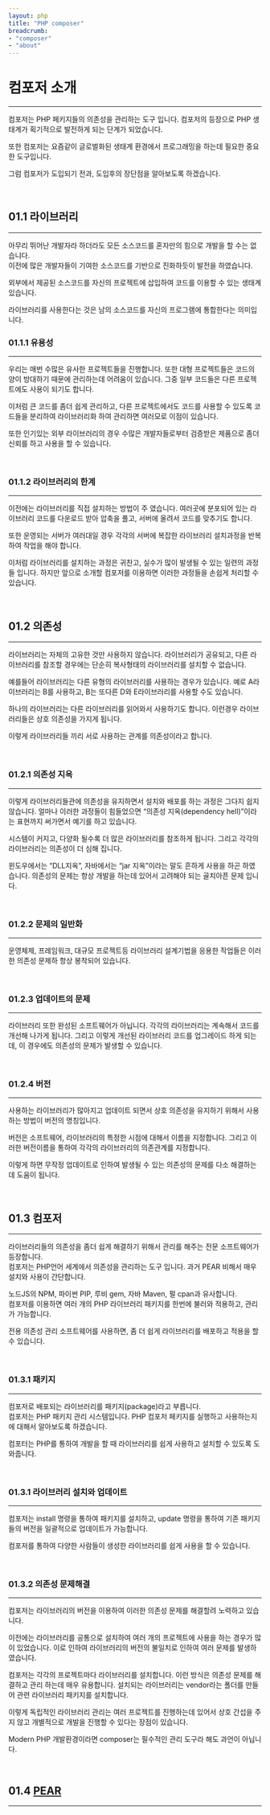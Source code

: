 ```yaml
---
layout: php
title: "PHP composer"
breadcrumb:
- "composer"
- "about"
---
```


# 컴포저 소개
---

컴포저는 PHP 페키지들의 의존성을 관리하는 도구 입니다. 컴포저의 등장으로 PHP 생태계가 획기적으로 발전하게 되는 단계가 되었습니다.

또한 컴포저는 요즘같이 글로벌화된 생태계 환경에서 프로그래밍을 하는데 필요한 중요한 도구입니다.

그럼 컴포저가 도입되기 전과, 도입후의 장단점을 알아보도록 하겠습니다.

<br>

## 01.1 라이브러리
---
아무리 뛰어난 개발자라 하더라도 모든 소스코드를 혼자만의 힘으로 개발을 할 수는 없습니다.  
이전에 많은 개발자들이 기여한 소스코드를 기반으로 진화하듯이 발전을 하였습니다.

외부에서 제공된 소스코드를 자신의 프로젝트에 삽입하여 코드를 이용할 수 있는 생태계 있습니다.

라이브러리를 사용한다는 것은 남의 소스코드를 자신의 프로그램에 통합한다는 의미입니다.

### 01.1.1 유용성
---
우리는 매번 수많은 유사한 프로젝트들을 진행합니다. 또한 대형 프로젝트들은 코드의 양이 방대하기 때문에 관리하는데 어려움이 있습니다. 그중 일부 코드들은 다른 프로젝트에도 사용이 되기도 합니다.

이처럼 큰 코드를 좀더 쉽게 관리하고, 다른 프로젝트에서도 코드를 사용할 수 있도록 코드들을 분리하여 라이브러리화 하여 관리하면 여러모로 이점이 있습니다.

또한 인기있는 외부 라이브러리의 경우 수많은 개발자들로부터 검증받은 제품으로 좀더 신뢰를 하고 사용을 할 수 있습니다.

<br>

### 01.1.2 라이브러리의 한계
---
이전에는 라이브러리를 직접 설치하는 방법이 주 였습니다. 여러곳에 분포되어 있는 라이브러리 코드를 다운로드 받아 압축을 풀고, 서버에 올려서 코드를 맞추기도 합니다.

또한 운영되는 서버가 여러대일 경우 각각의 서버에 복잡한 라이브러리 설치과정을 반복하여 작업을 해야 합니다.

이처럼 라이브러리를 설치하는 과정은 귀찬고, 실수가 많이 발생될 수 있는 일련의 과정들 입니다. 하지만 앞으로 소개할 컴포저를 이용하면 이러한 과정들을 손쉽게 처리할 수 있습니다.

<br>

## 01.2 의존성
---
라이브러리는 자체의 고유한 것만 사용하지 않습니다. 라이브러리가 공유되고, 다른 라이브러리를 참조할 경우에는 단순히 복사형태의 라이브러리를 설치할 수 없습니다.

예를들어 라이브러리는 다른 유형의 라이브러리를 사용하는 경우가 있습니다. 예로 A라이브러리는 B를 사용하고, B는 또다른 D와 E라이브러리를 사용할 수도 있습니다.

하나의 라이브러리는 다른 라이브러리를 읽어와서 사용하기도 합니다. 이런경우 라이브러리들은 상호 의존성을 가지게 됩니다.

이렇게 라이브러리들 끼리 서로 사용하는 관계를 의존성이라고 합니다.

<br>

### 01.2.1 의존성 지옥 
---
이렇게 라이브러리들관에 의존성을 유지하면서 설치와 배포를 하는 과정은 그다지 쉽지 않습니다. 얼마나 이러한 과정들이 힘들었으면 “의존성 지옥(dependency hell)”이라는 표현까지 써가면서 예기를 하고 있습니다.

시스템이 커지고, 다양화 될수록 더 많은 라이브러리를 참조하게 됩니다. 그리고 각각의 라이브러리는 의존성이 더 심해 집니다.

윈도우에서는 “DLL지옥”, 자바에서는 “jar 지옥”이라는 말도 흔하게 사용을 하곤 하였습니다. 의존성의 문제는 항상 개발을 하는데 있어서 고려해야 되는 골치아픈 문제 입니다.

<br>

### 01.2.2 문제의 일반화
---
운영체제, 프레임워크, 대규모 프로젝트등 라이브러리 설계기법을 응용한 작업들은 이러한 의존성 문제하 항상 봉착되어 있습니다.

<br>

### 01.2.3 업데이트의 문제
---
라이브러리 또한 완성된 소프트웨어가 아닙니다. 각각의 라이브러리는 계속해서 코드를 개선해 나가게 됩니다. 그리고 이렇게 개선된 라이브러리 코드를 업그레이드 하게 되는데, 이 경우에도 의존성의 문제가 발생할 수 있습니다.

<br>

### 01.2.4 버전
---
사용하는 라이브러리가 많아지고 업데이트 되면서 상호 의존성을 유지하기 위해서 사용하는 방법이 버전의 명칭입니다. 

버전은 소프트웨어, 라이브러리의 특정한 시점에 대해서 이름을 지정합니다. 그리고 이러한 버전이름을 통하여 각각의 라이브러리의 의존관계를 지정합니다.

이렇게 하면 무작정 업데이트로 인하여 발생될 수 있는 의존성의 문제를 다소 해결하는데 도움이 됩니다.

<br>

## 01.3 컴포저
---
라이브러리들의 의존성을 좀더 쉽게 해결하기 위해서 관리를 해주는 전문 소프트웨어가 등장합니다.  
컴포저는 PHP언어 세계에서 의존성을 관리하는 도구 입니다.
과거 PEAR 비해서 매우 설치와 사용이 간단합니다.

노드JS의 NPM, 파이썬 PIP, 루비 gem, 자바 Maven, 펄 cpan과 유사합니다.  
컴포저를 이용하면 여러 개의 PHP 라이브러리 패키지를 한번에 불러와 적용하고, 관리가 가능합니다.

전용 의존성 관리 소프트웨어를 사용하면, 좀 더 쉽게 라이브러리를 배포하고 적용을 할 수 있습니다.

<br>

### 01.3.1 패키지
---
컴포저로 배포되는 라이브러리를 패키지(package)라고 부릅니다.  
컴포저는 PHP 패키지 관리 시스템입니다. PHP 컴포저 페키지를 실행하고 사용하는지에 대해서 알아보도록 하겠습니다.

컴포터는 PHP를 통하여 개발을 할 때 라이브러리를 쉽게 사용하고 설치할 수 있도록 도와줍니다.

<br>

### 01.3.1 라이브러리 설치와 업데이트
---
컴포저는 install 명령을 통하여 패키지를 설치하고, update 명령을 통하여 기존 패키지들의 버전을 일괄적으로 업데이트가 가능합니다.

컴포저를 통하여 다양한 사람들이 생성한 라이브러리를 쉽게 사용을 할 수 있습니다.

<br>

### 01.3.2 의존성 문제해결
---
컴포저는 라이브러리의 버전을 이용하여 이러한 의존성 문제를 해결할려 노력하고 있습니다.

이전에는 라이브러리를 공통으로 설치하여 여러 개의 프로젝트에 사용을 하는 경우가 많이 있었습니다. 이로 인하여 라이브러리의 버전의 불일치로 인하여 여러 문제를 발생하였습니다.

컴포저는 각각의 프로젝트마다 라이브러리를 설치합니다. 이런 방식은 의존성 문제를 해결하고 관리 하는데 매우 유용합니다. 설치되는 라이브러리는 vendor라는 폴더를 만들어 관련 라이브러리 패키지를 설치합니다.

이렇게 독립적인 라이브러리 관리는 여러 프로젝트를 진행하는데 있어서 상호 간섭을 주지 않고 개별적으로 개발을 진행할 수 있다는 장점이 있습니다.

Modern PHP 개발환경이라면 composer는 필수적인 관리 도구라 해도 과언이 아닙니다.

<br>

## 01.4 [PEAR](pear)
---
